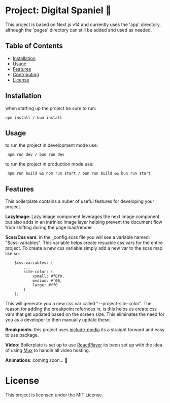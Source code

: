 # Project: Digital Spaniel 🐶

This project is based on Next.js v14 and currently uses the 'app' directory, although the 'pages' directory can still be added and used as needed.

## Table of Contents

- [Installation](#installation)
- [Usage](#usage)
- [Features](#features)
- [Contributing](#contributing)
- [License](#license)

## Installation

when starting up the project be sure to run:

```
npm install / bun install
```

## Usage

to run the project in development mode use:

```
 npm run dev / bun run dev
```

to run the project in production mode use:

```
 npm run build && npm run start / bun run build && bun run start
```

## Features

This boilerplate contains a nuber of useful features for developing your project.

**LazyImage**: Lazy image component leverages the next image component but also adds in an intrinisc image layer helping prevent the document flow from shifting during the page load/render

**Scss/Css vars**: in the \_config.scss file you will see a variable named: "$css-variables". This variable helps create resuable css vars for the entire project.
To create a new css variable simply add a new var to the scss map like so:

```
	$css-variables: (
		...
		site-color: (
			xsmall: #f0f0,
			medium: #f00,
			large: #ff0
		)
	);
```

This will generate you a new css var called "--project-site-color". The reason for adding the breakpoint refernces in, is this helps us create css vars that get updated based on the screen size. This eliminates the need for you as a developer to then manually update these.

**Breakpoints**: this project uses [include-media](https://eduardoboucas.github.io/include-media/) its a straight forward and easy to use package.

**Video**: Boilerplate is set up to use [ReactPlayer](https://github.com/CookPete/react-player) its been set up with the idea of using [Mux](https://www.mux.com/) to handle all video hosting.

**Animations**: coming soon... 🔨

# License

This project is licensed under the MIT License.
